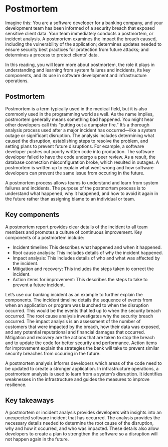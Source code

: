 # Postmortem

Imagine this: You are a software developer for a banking company, and your development team has been informed of a security breach that exposed sensitive client data. Your team immediately conducts a postmortem, or incident analysis. A postmortem examines the impact the breach caused, including the vulnerability of the application; determines updates needed to ensure security best practices for protection from future attacks; and determines a process to protect clients’ data.

In this reading, you will learn more about postmortem, the role it plays in understanding and learning from system failures and incidents, its key components, and its use in software development and infrastructure operations.

## Postmortem

Postmortem is a term typically used in the medical field, but it is also commonly used in the programming world as well. As the name implies, postmortem generally means something bad happened. You might hear other developers call this “putting out a dumpster fire.” It’s a thorough analysis process used after a major incident has occurred—like a system outage or significant disruption. The analysis includes determining what caused the disruption, establishing steps to resolve the problem, and setting plans to prevent future disruptions. For example, a software developer pushes out poorly written code into production. The software developer failed to have the code undergo a peer review. As a result, the database connection misconfiguration broke, which resulted in outages. A postmortem is written up to explain what went wrong and how software developers can prevent the same issue from occuring in the future.

A postmortem process allows teams to understand and learn from system failures and incidents. The purpose of the postmortem process is to understand what happened, why it happened, and how to avoid it again in the future rather than assigning blame to an individual or team.

## Key components

A postmortem report provides clear details of the incident to all team members and promotes a culture of continuous improvement. Key components of a postmortem include:
* Incident timeline: This describes what happened and when it happened. 
* Root cause analysis: This includes details of why the incident happened.
* Impact analysis: This includes details of who and what was affected by the incident. 
* Mitigation and recovery: This includes the steps taken to correct the incident.
* Action items for improvement: This describes the steps to take to prevent a future incident.

Let’s use our banking incident as an example to further explain the components. The incident timeline details the sequence of events from when an application or program was launched to when the disruption occurred. This would be the events that led up to when the security breach occurred. The root cause analysis investigates why the security breach occurred. The impact analysis is an assessment of the number of customers that were impacted by the breach, how their data was exposed, and any potential reputational and financial damages that occurred. Mitigation and recovery are the actions that are taken to stop the breach and to update the code for better security and performance. Action items for improvement explain the strategies the bank will take to prevent similar security breaches from occuring in the future.

A postmortem analysis informs developers which areas of the code need to be updated to create a stronger application. In infrastructure operations, a postmortem analysis is used to learn from a system’s disruption. It identifies weaknesses in the infrastructure and guides the measures to improve resilience.

## Key takeaways

A postmortem or incident analysis provides developers with insights into an unexpected software incident that has occurred. The analysis provides the necessary details needed to determine the root cause of the disruption, why and how it occurred, and who was impacted. These details also allow developers to create a plan to strengthen the software so a disruption will not happen again in the future.
